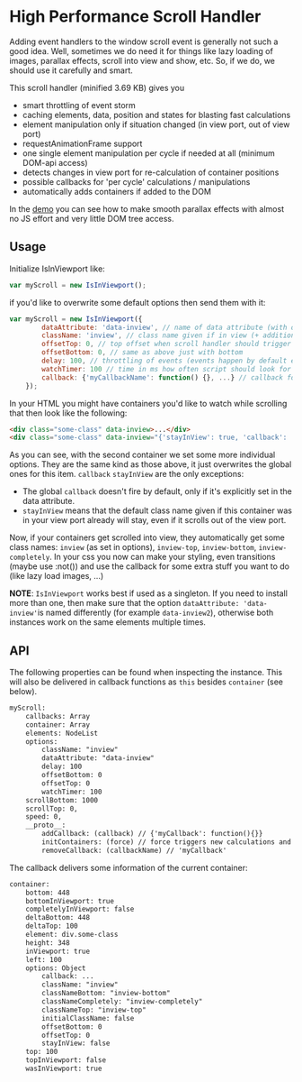 # High Performance Scroll Handler

Adding event handlers to the window scroll event is generally not such a good idea. Well, sometimes we do need it for things like lazy loading of images, parallax effects, scroll into view and show, etc. So, if we do, we should use it carefully and smart.

This scroll handler (minified 3.69 KB) gives you
 - smart throttling of event storm
 - caching elements, data, position and states for blasting fast calculations
 - element manipulation only if situation changed (in view port, out of view port)
 - requestAnimationFrame support
 - one single element manipulation per cycle if needed at all (minimum DOM-api access)
 - detects changes in view port for re-calculation of container positions
 - possible callbacks for 'per cycle' calculations / manipulations
 - automatically adds containers if added to the DOM

In the [demo](http://dematte.at/scrollHandler) you can see how to make smooth parallax effects with almost no JS effort and very little DOM tree access.

## Usage

Initialize IsInViewport like:
```javascript
var myScroll = new IsInViewport();
```

if you'd like to overwrite some default options then send them with it:
```javascript
var myScroll = new IsInViewport({
        dataAttribute: 'data-inview', // name of data attribute (with options)
        className: 'inview', // class name given if in view (+ additional)
        offsetTop: 0, // top offset when scroll handler should trigger (negative possible)
        offsetBottom: 0, // same as above just with bottom
        delay: 100, // throttling of events (events happen by default every ~16ms)
        watchTimer: 100 // time in ms how often script should look for DOM change (0 = disabled)
        callback: {'myCallbackName': function() {}, ...} // callback for every cycle; default is none (only provision)
    });
```

In your HTML you might have containers you'd like to watch while scrolling that then look like the following:
```HTML
<div class="some-class" data-inview>...</div>
<div class="some-class" data-inview="{'stayInView': true, 'callback': 'paralaxCallback'}">...</div>
```

As you can see, with the second container we set some more individual options. They are the same kind as those above, it just overwrites the global ones for this item. ```callback``` ```stayInView``` are the only exceptions:
 * The global ```callback``` doesn't fire by default, only if it's explicitly set in the data attribute.
 * ```stayInView``` means that the default class name given if this container was in your view port already will stay, even if it scrolls out of the view port.

Now, if your containers get scrolled into view, they automatically get some class names: ```inview``` (as set in options), ```inview-top```, ```inview-bottom```, ```inview-completely```. In your css you now can make your styling, even transitions (maybe use :not()) and use the callback for some extra stuff you want to do (like lazy load images, ...)

**NOTE**: ```IsInViewport``` works best if used as a singleton. If you need to install more than one, then make sure that the option ```dataAttribute: 'data-inview'```is named differently (for example ```data-inview2```), otherwise both instances work on the same elements multiple times.

## API

The following properties can be found when inspecting the instance. This will also be delivered in callback functions as ```this``` besides ```container``` (see below).
```HTML
myScroll:
    callbacks: Array
    container: Array
    elements: NodeList
    options: 
        className: "inview"
        dataAttribute: "data-inview"
        delay: 100
        offsetBottom: 0
        offsetTop: 0
        watchTimer: 100
    scrollBottom: 1000
    scrollTop: 0,
    speed: 0,
    __proto__:
        addCallback: (callback) // {'myCallback': function(){}}
        initContainers: (force) // force triggers new calculations and new collection
        removeCallback: (callbackName) // 'myCallback'
```

The callback delivers some information of the current container:
```HTML
container:
    bottom: 448
    bottomInViewport: true
    completelyInViewport: false
    deltaBottom: 448
    deltaTop: 100
    element: div.some-class
    height: 348
    inViewport: true
    left: 100
    options: Object
        callback: ...
        className: "inview"
        classNameBottom: "inview-bottom"
        classNameCompletely: "inview-completely"
        classNameTop: "inview-top"
        initialClassName: false
        offsetBottom: 0
        offsetTop: 0
        stayInView: false
    top: 100
    topInViewport: false
    wasInViewport: true
```
